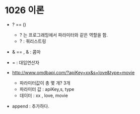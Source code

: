 # 1026 이론

- ? == ()
  - ? 는 프로그래밍에서 파라미터와 같은 역할을 함.
  - ? : 쿼리스트링
- & == , 
  & : 콤마
- = : 대입연산자

- http://www.omdbapi.com/?apiKey=xx&s=love&type=movie
  - 파라미터값이 총 몇 개? 3개
  - 파라미터 값 : apiKey,s, type
  - 데이터 : xx , love, movie
- append : 추가하다.

